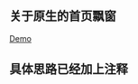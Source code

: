 ## 关于原生的首页飘窗
 [Demo](http://himmas.github.io/Himmas_demo/special-effects/bayWindow/)

## 具体思路已经加上注释
